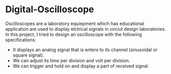 # Digital-Oscilloscope
Oscilloscopes are a laboratory equiepment which has educational application are used to display elctrical signals in circiut design laboratories. 
In this project, I tried to design an oscilloscope with the following specifications:
-  It displays an analog signal that is enters to its channel (sinusoidal or square signal).
-  We can adjust its time per division and volt per division.
-  We can trigger and hold on and display a part of received signal.
